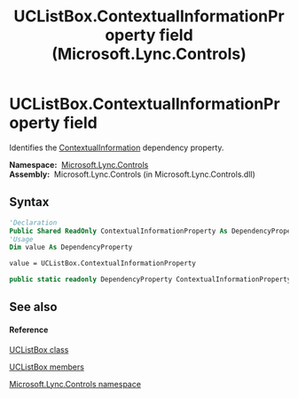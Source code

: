﻿---
title: UCListBox.ContextualInformationProperty field (Microsoft.Lync.Controls)
TOCTitle: ContextualInformationProperty field
ms:assetid: F:Microsoft.Lync.Controls.UCListBox.ContextualInformationProperty_DI_3_UC_OCS14MrefLyncWPF
ms:mtpsurl: https://msdn.microsoft.com/en-us/library/microsoft.lync.controls.uclistbox.contextualinformationproperty_di_3_uc_ocs14mreflyncwpf(v=office.15)
ms:contentKeyID: 48588637
ms.date: 07/28/2014
mtps_version: v=office.15
f1_keywords:
- Microsoft.Lync.Controls.UCListBox.ContextualInformationProperty
dev_langs:
- CSharp
- JScript
- VB
- other
---

# UCListBox.ContextualInformationProperty field

Identifies the [ContextualInformation](uclistbox-contextualinformation-property-microsoft-lync-controls_1.md) dependency property.

**Namespace:**  [Microsoft.Lync.Controls](microsoft-lync-controls-namespace_1.md)  
**Assembly:**  Microsoft.Lync.Controls (in Microsoft.Lync.Controls.dll)

## Syntax

``` vb
'Declaration
Public Shared ReadOnly ContextualInformationProperty As DependencyProperty
'Usage
Dim value As DependencyProperty

value = UCListBox.ContextualInformationProperty
```

``` csharp
public static readonly DependencyProperty ContextualInformationProperty
```

## See also

#### Reference

[UCListBox class](uclistbox-class-microsoft-lync-controls_1.md)

[UCListBox members](uclistbox-members-microsoft-lync-controls_1.md)

[Microsoft.Lync.Controls namespace](microsoft-lync-controls-namespace_1.md)

